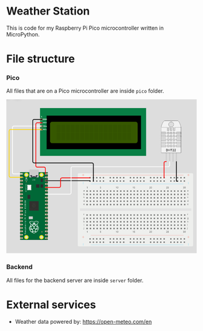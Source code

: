 # Weather Station
This is code for my Raspberry Pi Pico microcontroller written in MicroPython.

# File structure
### Pico
All files that are on a Pico microcontroller are inside `pico` folder.

![pico-schematic](pico_schematic.png)

### Backend
All files for the backend server are inside `server` folder.

# External services
- Weather data powered by: https://open-meteo.com/en